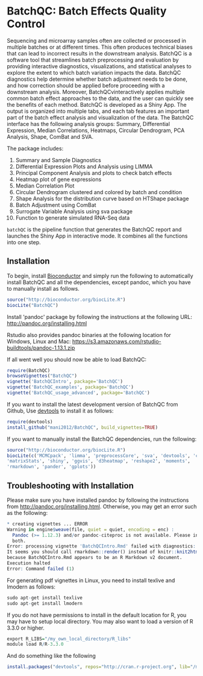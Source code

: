 BatchQC: Batch Effects Quality Control
======================================

Sequencing and microarray samples often are collected or processed in multiple 
batches or at different times. This often produces technical biases that can 
lead to incorrect results in the downstream analysis. BatchQC is a software tool
that streamlines batch preprocessing and evaluation by providing interactive 
diagnostics, visualizations, and statistical analyses to explore the extent to 
which batch variation impacts the data. BatchQC diagnostics help determine 
whether batch adjustment needs to be done, and how correction should be applied 
before proceeding with a downstream analysis. Moreover, BatchQCvinteractively 
applies multiple common batch effect approaches to the data, and the user can 
quickly see the benefits of each method. BatchQC is developed as a Shiny App. 
The output is organized into multiple tabs, and each tab features an important 
part of the batch effect analysis and visualization of the data. The BatchQC 
interface has the following analysis groups: Summary, Differential Expression, 
Median Correlations, Heatmaps, Circular Dendrogram, PCA Analysis, Shape, ComBat 
and SVA. 

The package includes:

1. Summary and Sample Diagnostics
2. Differential Expression Plots and Analysis using LIMMA
3. Principal Component Analysis and plots to check batch effects
4. Heatmap plot of gene expressions
5. Median Correlation Plot
6. Circular Dendrogram clustered and colored by batch and condition
7. Shape Analysis for the distribution curve based on HTShape package
8. Batch Adjustment using ComBat
9. Surrogate Variable Analysis using sva package
10. Function to generate simulated RNA-Seq data

`batchQC` is the pipeline function that generates the BatchQC report and 
launches the Shiny App in interactive mode. It combines all the functions into 
one step.

## Installation

To begin, install [Bioconductor](http://www.bioconductor.org/) and simply
run the following to automatically install BatchQC and all the dependencies, 
except pandoc, which you have to manually install as follows.

```r
source("http://bioconductor.org/biocLite.R")
biocLite("BatchQC")
```
Install 'pandoc' package by following the instructions at the following URL:
http://pandoc.org/installing.html

Rstudio also provides pandoc binaries at the following location for Windows, 
Linux and Mac:
https://s3.amazonaws.com/rstudio-buildtools/pandoc-1.13.1.zip 

If all went well you should now be able to load BatchQC:
```r
require(BatchQC)
browseVignettes("BatchQC")
vignette('BatchQCIntro', package='BatchQC')
vignette('BatchQC_examples', package='BatchQC')
vignette('BatchQC_usage_advanced', package='BatchQC')
```

If you want to install the latest development version of BatchQC from Github, 
Use [devtools](https://github.com/hadley/devtools) to install it as follows:
```r
require(devtools)
install_github("mani2012/BatchQC", build_vignettes=TRUE)
```
If you want to manually install the BatchQC dependencies, run the following:
```r
source("http://bioconductor.org/biocLite.R")
biocLite(c('MCMCpack', 'limma', 'preprocessCore', 'sva', 'devtools', 'corpcor', 
'matrixStats', 'shiny', 'ggvis', 'd3heatmap', 'reshape2', 'moments', 
'rmarkdown', 'pander', 'gplots'))
```

## Troubleshooting with Installation

Please make sure you have installed pandoc by following the instructions from http://pandoc.org/installing.html. Otherwise, you may get an error such as the 
following:

```r
* creating vignettes ... ERROR
Warning in engine$weave(file, quiet = quiet, encoding = enc) :
  Pandoc (>= 1.12.3) and/or pandoc-citeproc is not available. Please install 
  both.
Error: processing vignette 'BatchQCIntro.Rmd' failed with diagnostics:
It seems you should call rmarkdown::render() instead of knitr::knit2html() 
because BatchQCIntro.Rmd appears to be an R Markdown v2 document.
Execution halted
Error: Command failed (1)
```
For generating pdf vignettes in Linux, you need to install texlive and lmodern 
as follows:

```r
sudo apt-get install texlive
sudo apt-get install lmodern
```

If you do not have permissions to install in the default location for R, you 
may have to setup local directory. You may also want to load a version of 
R 3.3.0 or higher.
```r
export R_LIBS="/my_own_local_directory/R_libs"
module load R/R-3.3.0
```

And do something like the following
```r
install.packages("devtools", repos="http://cran.r-project.org", lib="/my_own_local_directory/R_libs")
```
